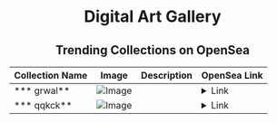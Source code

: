 <div align="center">

# Digital Art Gallery

## Trending Collections on OpenSea

| Collection Name                       | Image                                                                                     | Description                       | OpenSea Link                                                                                          |
|---------------------------------------|-------------------------------------------------------------------------------------------|-----------------------------------|--------------------------------------------------------------------------------------------------------|
| *** grwal** | ![Image](https://i.seadn.io/s/raw/files/5e3e54bc48d90fa0f59655c1abbda150.png?w=500&auto=format?w=200&auto=format) |  | <details><summary>Link</summary>[* grwal](https://opensea.io/collection/grwal)</details> |
| *** qqkck** | ![Image](https://i.seadn.io/s/raw/files/75af737bc733619c84cfcc56b0c36b71.png?w=500&auto=format?w=200&auto=format) |  | <details><summary>Link</summary>[* qqkck](https://opensea.io/collection/qqkck)</details> |

</div>